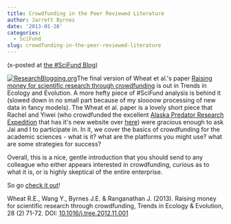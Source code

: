 ```yaml
---
title: Crowdfunding in the Peer Reviewed Literature
author: Jarrett Byrnes
date: '2013-01-28'
categories:
  - SciFund
slug: crowdfunding-in-the-peer-reviewed-literature
---
```


(x-posted at [the #SciFund Blog](http://scifundchallenge.org/blog/2013/01/28/crowdfunding-in-the-peer-reviewd-literature/))

[![ResearchBlogging.org](http://www.researchblogging.org/public/citation_icons/rb2_large_gray.png)](http://www.researchblogging.org)The final version of Wheat et al.'s paper [Raising money for scientific research through crowdfunding](http://dx.doi.org/10.1016/j.tree.2012.11.001) is out in Trends in Ecology and Evolution.  A more hefty piece of #SciFund analysis is behind it (slowed down in no small part because of my sloooow processing of new data in fancy models).  The Wheat et al. paper is a lovely short piece that Rachel and Yiwei (who crowdfunded the excellent [Alaska Predator Research Expedition](http://www.kickstarter.com/projects/1132209804/the-lost-world-documenting-alaskas-ecological-fron?ref=card) that has it's new website over [here](http://www.ecologyalaska.com/)) were gracious enough to ask Jai and I to participate in.  In it, we cover the basics of crowdfunding for the academic sciences - what is it? what are the platforms you might use? what are some strategies for success?

Overall, this is a nice, gentle introduction that you should send to any colleague who either appears interested in crowdfunding, curious as to what it is, or is highly skeptical of the entire enterprise.

So go [check it out](http://dx.doi.org/10.1016/j.tree.2012.11.001)!

Wheat R.E., Wang Y., Byrnes J.E. & Ranganathan J. (2013). Raising money for scientific research through crowdfunding, Trends in Ecology & Evolution, 28 (2) 71-72. DOI: [10.1016/j.tree.2012.11.001](http://dx.doi.org/10.1016%2Fj.tree.2012.11.001)
